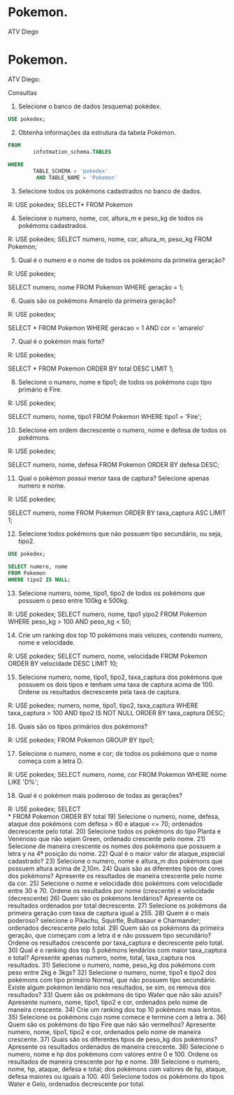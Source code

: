 # Pokemon.
ATV Diego

# Pokemon.
ATV Diego:


Consultas


1)	Selecione o banco de dados (esquema) pokédex.
```sql
USE pokedex;
```

2)	Obtenha informações da estrutura da tabela Pokémon.

```SQL 
FROM 
        infotmation_schema.TABLES
        
WHERE 
        TABLE_SCHEMA = 'pokedex'
         AND TABLE_NAME = 'Pokemon'
```

3)	Selecione todos os pokémons cadastrados no banco de dados.


R: USE pokedex;
   SELECT* FROM Pokemon


4)	Selecione o numero, nome, cor, altura_m e peso_kg de todos os pokémons cadastrados.

R: USE pokedex; 
   SELECT numero,
          nome,
          cor,
          altura_m,
          peso_kg
   FROM
        Pokemon;
        
        
5)	Qual é o numero e o nome de todos os pokémons da primeira geração?

R: USE pokedex;

   SELECT numero, nome 
   FROM Pokemon
   WHERE geração = 1;


6)	Quais são os pokémons Amarelo da primeira geração?

R:  USE pokedex;

   SELECT * FROM Pokemon
   WHERE geracao = 1
   AND cor = 'amarelo'


7)	Qual é o pokémon mais forte?

R:  USE pokedex;

   SELECT * FROM Pokemon
   ORDER BY total DESC
   LIMIT 1;
   
   
8)	Selecione o numero, nome e tipo1; de todos os pokémons cujo tipo primário é Fire.

R:  USE pokedex; 

   SELECT numero, nome, tipo1
   FROM Pokemon
   WHERE tipo1 = 'Fire';
   
   
10)	Selecione em ordem decrescente o numero, nome e defesa de todos os pokémons.

R:  USE pokedex;

   SELECT numero, nome, defesa
   FROM Pokemon 
   ORDER BY defesa DESC;
   

11)	Qual o pokémon possui menor taxa de captura? Selecione apenas numero e nome.

R:  USE pokedex; 

   SELECT numero, nome
   FROM Pokemon
   ORDER BY taxa_captura ASC
   LIMIT 1;
   

12) Selecione todos pokémons que não possuem tipo secundário, ou seja, tipo2. 

```sql
USE pokedex; 

SELECT numero, nome
FROM Pokemon
WHERE tipo2 IS NULL;
```

13) Selecione numero, nome, tipo1, tipo2 de todos os pokémons que possuem o peso entre 100kg e 500kg. 

R: USE pokedex; 
   SELECT numero,
       nome,
       tipo1
       yipo2
   FROM Pokemon
   WHERE peso_kg > 100 AND peso_kg < 50;

14) Crie um ranking dos top 10 pokémons mais velozes, contendo numero, nome e velocidade. 

R: USE pokedex; 
   SELECT numero, nome, velocidade
   FROM Pokemon
   ORDER BY velocidade DESC
   LIMIT 10;
   
15) Selecione numero, nome, tipo1, tipo2, taxa_captura dos pokémons que possuem os dois tipos e tenham uma taxa de captura acima de 100. Ordene os resultados decrescente pela taxa de captura. 

R: USE pokedex; 
   numero, nome, tipo1, tipo2, taxa_captura
   WHERE taxa_captura > 100
   AND tipo2 IS NOT NULL
   ORDER BY taxa_captura DESC;
   
16) Quais são os tipos primários dos pokémons? 

R: USE pokedex; 
   FROM Pokemon
   GROUP BY tipo1;
   
  
17) Selecione o numero, nome e cor; de todos os pokémons que o nome começa com a letra D. 

R: USE pokedex; 
   SELECT numero, nome, cor
   FROM Pokemon
   WHERE nome LIKE 'D%';
   
   
18) Qual é o pokémon mais poderoso de todas as gerações?

R: USE pokedex; 
SELECT  
      *
FROM Pokemon
ORDER BY total
19) Selecione o numero, nome, defesa, ataque dos pokémons com defesa > 60 e ataque <= 70; ordenados decrescente pelo total. 
20) Selecione todos os pokémons do tipo Planta e Venenoso que não sejam Green, ordenado crescente pelo nome. 
21) Selecione de maneira crescente os nomes dos pokémons que possuem a letra y na 4ª posição do nome. 
22) Qual é o maior valor de ataque_especial cadastrado? 
23) Selecione o numero, nome e altura_m dos pokémons que possuem altura acima de 2,10m. 
24) Quais são as diferentes tipos de cores dos pokémons? Apresente os resultados de maneira crescente pelo nome da cor. 
25) Selecione o nome e velocidade dos pokémons com velocidade entre 30 e 70. Ordene os resultados por nome (crescente) e velocidade (decrescente) 
26) Quem são os pokémons lendários? Apresente os resultados ordenados por total decrescente. 
27) Selecione os pokémons da primeira geração com taxa de captura igual a 255. 
28) Quem é o mais poderoso? selecione o Pikachu, Squirtle, Bulbasaur e Charmander; ordenados decrescente pelo total. 
29) Quem são os pokémons da primeira geração, que começam com a letra d e não possuem tipo secundário? Ordene os resultados crescente por taxa_captura e decrescente pelo total. 
30) Qual é o ranking dos top 5 pokémons lendários com maior taxa_captura e total? Apresente apenas numero, nome, total, taxa_captura nos resultados. 
31) Selecione o numero, nome, peso_kg dos pokémons com peso entre 2kg e 3kgs? 
32) Selecione o numero, nome, tipo1 e tipo2 dos pokémons com tipo primário Normal, que não possuem tipo secundário. Existe algum pokémon lendário nos resultados, se sim, os remova dos resultados? 
33) Quem são os pokémons do tipo Water que não são azuis? Apresente numero, nome, tipo1, tipo2 e cor, ordenados pelo nome de maneira crescente. 
34) Crie um ranking dos top 10 pokémons mais lentos. 
35) Selecione os pokémons cujo nome comece e termine com a letra a. 
36) Quem são os pokémons do tipo Fire que não são vermelhos? Apresente numero, nome, tipo1, tipo2 e cor, ordenados pelo nome de maneira crescente. 
37) Quais são os diferentes tipos de peso_kg dos pokémons? Apresente os resultados ordenados de maneira crescente. 
38) Selecione o numero, nome e hp dos pokémons com valores entre 0 e 100. Ordene os resultados de maneira crescente por hp e nome. 
39) Selecione o numero, nome, hp, ataque, defesa e total; dos pokémons com valores de hp, ataque, defesa maiores ou iguais a 100. 
40) Selecione todos os pokémons do tipos Water e Gelo, ordenados decrescente por total. 
